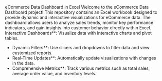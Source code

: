 eCommerce Data Dashboard in Excel
Welcome to the eCommerce Data Dashboard project! This repository contains an Excel workbook designed to provide dynamic and interactive visualizations for eCommerce data. The dashboard allows users to analyze sales trends, monitor key performance indicators, and gain insights into customer behavior directly within Excel.
Interactive Dashboards**: Visualize data with interactive charts and pivot tables.
- Dynamic Filters**: Use slicers and dropdowns to filter data and view customized reports.
- Real-Time Updates**: Automatically update visualizations with changes in the data.
- Comprehensive Metrics**: Track various metrics such as total sales, average order value, and inventory levels.
